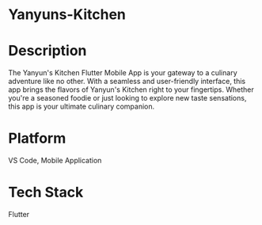 # Yanyuns-Kitchen

# Description
The Yanyun's Kitchen Flutter Mobile App is your gateway to a culinary adventure like no other. With a seamless and user-friendly interface, this app brings the flavors of Yanyun's Kitchen right to your fingertips. Whether you're a seasoned foodie or just looking to explore new taste sensations, this app is your ultimate culinary companion.

# Platform
 VS Code, Mobile Application

# Tech Stack
Flutter
